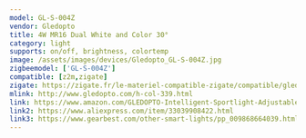 ```yaml
---
model: GL-S-004Z
vendor: Gledopto
title: 4W MR16 Dual White and Color 30°
category: light
supports: on/off, brightness, colortemp
image: /assets/images/devices/Gledopto_GL-S-004Z.jpg
zigbeemodel: ['GL-S-004Z']
compatible: [z2m,zigate]
zigate: https://zigate.fr/le-materiel-compatible-zigate/compatible/gledoptospectreblancrefgl-s-004z
mlink: http://www.gledopto.com/h-col-339.html
link: https://www.amazon.com/GLEDOPTO-Intelligent-Sportlight-Adjustable-Brightness/dp/B07T2Z2T8L
link2: https://www.aliexpress.com/item/33039908422.html
link3: https://www.gearbest.com/other-smart-lights/pp_009868664039.html
---
```

